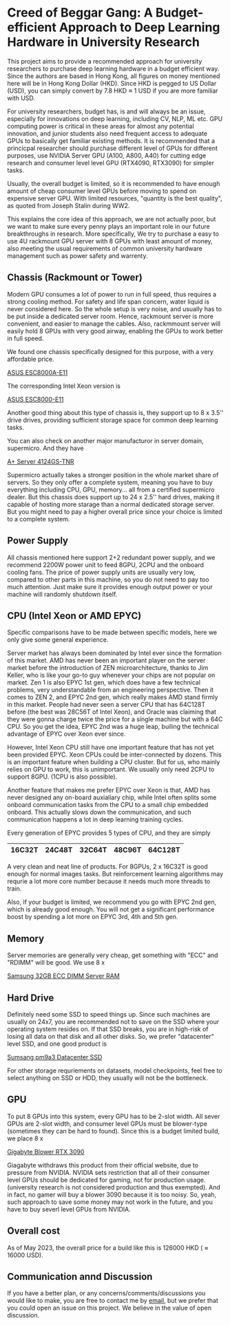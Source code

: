 # Creed of Beggar Gang: A Budget-efficient Approach to Deep Learning Hardware in University Research


This project aims to provide a recommended approach for university researchers to purchase deep learning hardware in a budget efficient way. Since the authors are based in Hong Kong, all figures on money mentioned here will be in Hong Kong Dollar (HKD). Since HKD is pegged to US Dollar (USD), you can simply convert by 7.8 HKD $\approx$ 1 USD if you are more familiar with USD.

For university researchers, budget has, is and will always be an issue, especially for innovations on deep learning, including CV, NLP, ML etc. GPU computing power is critical in these areas for almost any potential innovation, and junior students also need frequent access to adequate GPUs to basically get familiar existing methods. It is recommended that a princicpal researcher should purchase different level of GPUs for different purposes, use NVIDIA Server GPU (A100, A800, A40) for cutting edge research and consumer level level GPU (RTX4090, RTX3090) for simpler tasks. 

Usually, the overall budget is limited, so it is recommended to have enough amount of cheap consumer level GPUs before moving to spend on expensive server GPU. With limited resources, "quantity is the best quality", as quoted from Joseph Stalin during WW2. 


This explains the core idea of this approach, we are not actually poor, but we want to make sure every penny plays an important role in our future breakthroughs in research. More specifically, We try to purchase a easy to use 4U rackmount GPU server with 8 GPUs with least amount of money, also meeting the usual requirements of common university hardware management such as power safety and warrenty.  


## Chassis (Rackmount or Tower)
Modern GPU consumes a lot of power to run in full speed, thus requires a strong cooling method. For safety and life span concern, water liquid is never considered here. So the whole setup is very noise, and usually has to be put inside a dedicated server room. Hence, rackmount server is more convenient, and easier to manage the cables. Also, rackmmount server will easily hold 8 GPUs with very good airway, enabling the GPUs to work better in full speed.


We found one chassis specifically designed for this purpose, with a very affordable price.

[ASUS ESC8000A-E11](https://servers.asus.com/products/Servers/GPU-Servers/ESC8000A-E11)

The corresponding Intel Xeon version is 

[ASUS ESC8000-E11](https://servers.asus.com/products/servers/gpu-servers/ESC8000-E11)

Another good thing about this type of chassis is, they support up to 8 x 3.5'' drive drives, providing sufficient storage space for common deep learning tasks. 

You can also check on another major manufacturor in server domain, supermicro. And they have 

[A+ Server 4124GS-TNR](https://www.supermicro.com/en/Aplus/system/4U/4124/AS-4124GS-TNR.cfm)

Supermicro actually takes a stronger position in the whole market share of servers. So they only offer a complete system, meaning you have to buy everything including CPU, GPU, memory... all from a certified supermicro dealer. But this chassis does support up to 24 x 2.5'' hard drives, making it capable of hosting more starage than a normal dedicated storage server. But you might need to pay a higher overall price since your choice is limited to a complete system.

## Power Supply
All chassis mentioned here support 2+2 redundant power supply, and we recommend 2200W power unit to feed 8GPU, 2CPU and the onboard cooling fans. The price of power supply units are usually very low, compared to other parts in this machine, so you do not need to pay too much attention. Just make sure it provides enough output power or your machine will randomly shutdown itself.

## CPU (Intel Xeon or AMD EPYC)
Specific comparisons have to be made between specific models, here we only give some general experience. 

Server market has always been dominated by Intel ever since the formation of this market. AMD has never been an important player on the server market before the introduction of ZEN microarchitecture, thanks to Jim Keller, who is like your go-to guy whenever your chips are not popular on market. Zen 1 is also EPYC 1st gen, which does have a few technical problems, very understandable from an engineering perspective. Then it comes to ZEN 2, and EPYC 2nd gen, which really makes AMD stand firmly in this market. People had never seen a server CPU that has 64C128T before (the best was 28C56T of Intel Xeon), and Oracle was claiming that they were gonna charge twice the price for a single machine but with a 64C CPU. So you get the idea, EPYC 2nd was a huge leap, builing the technical advantage of EPYC over Xeon ever since. 

However, Intel Xeon CPU still have one important feature that has not yet been provided EPYC. Xeon CPUs could be inter-connected by dozens. This is an important feature when building a CPU cluster. But for us, who mainly relies on GPU to work, this is unimportant. We usually only need 2CPU to support 8GPU. (1CPU is also possible). 

Another feature that makes me prefer EPYC over Xeon is that, AMD has never designed any on-board auxialiary chip, while Intel often splits some onboard communication tasks from the CPU to a small chip embedded onboard. This actually slows down the communication, and such communication happens a lot in deep learning training cycles.  

Every generation of EPYC provides 5 types of CPU, and they are simply

| 16C32T | 24C48T | 32C64T | 48C96T | 64C128T |
|--------|--------|--------|--------|---------|

A very clean and neat line of products. For 8GPUs, 2 x 16C32T is good enough for normal images tasks. But reinforcement learning algorithms may requrie a lot more core number because it needs much more threads to train. 

Also, if your budget is limited, we recommend you go with EPYC 2nd gen, which is already good enough. You will not get a significant performance boost by spending a lot more on EPYC 3rd, 4th and 5th gen. 

## Memory
Server memories are generally very cheap, get something with "ECC" and "RDIMM" will be good. We use 8 x

[Samsung 32GB ECC DIMM Server RAM](https://semiconductor.samsung.com/dram/module/rdimm/m393a4k40db3-cwe/)

## Hard Drive
Definitely need some SSD to speed things up. Since such machines are usually on 24x7, you are recommended not to save on the SSD where your operating system resides on. If that SSD breaks, you are in high-risk of losing all data on that disk and all other disks. So, we prefer "datacenter" level SSD, and one good product is 

[Sumsang pm9a3 Datacenter SSD](https://semiconductor.samsung.com/ssd/datacenter-ssd/pm9a3/)

For other storage requriements on datasets, model checkpoints, feel free to select anything on SSD or HDD, they usually will not be the bottleneck.


## GPU
To put 8 GPUs into this system, every GPU has to be 2-slot width. All sever GPUs are 2-slot width, and consumer level GPUs must be blower-type (sometimes they can be hard to found). Since this is a budget limited build, we place 8 x

[Gigabyte Blower RTX 3090](https://www.tomshardware.com/news/gigabyte-geforce-rtx-3090-blower-gpu)

Giagabyte withdraws this product from their official website, due to pressure from NVIDIA. NVIDIA sets restriction that all of their consumer level GPUs should be dedicated for gaming, not for production usage. (university research is not considered production and thus exempted). And in fact, no gamer will buy a blower 3090 because it is too noisy. So, yeah, such approach to save some money may not work in the future, and you have to buy severl level GPUs from NVIDIA. 

## Overall cost 
As of May 2023, the overall price for a build like this is 126000 HKD ( $\approx$ 16000 USD). 

## Communication annd Discussion
If you have a better plan, or any concerns/comments/discussions you would like to make, you are free to contact me by [email](mailto:jiajun.zha@connect.ust.hk), but we prefer that you could open an issue on this project. We believe in the value of open discussion.